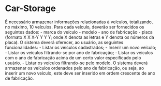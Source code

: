 # Car-Storage
É necessário armazenar informações relacionadas à veículos, totalizando, no máximo, 10 veículos. Para cada veículo, deverão ser fornecidos os seguintes dados: - marca do veículo - modelo - ano de fabricação - placa (formato X X X-Y Y Y Y; onde X denota as letras e Y denota os números da placa). O sistema deverá oferecer, ao usuário, as seguintes funcionalidades: - Listar os veículos cadastrados; - Inserir um novo veículo; - Listar os veículos filtrando-se por ano de fabricação; - Listar os veículos com o ano de fabricação acima de um certo valor especificado pelo usuário. - Listar os veículos filtrando-se pelo modelo. O sistema deverá armazenar os veículos ordenados pelo ano de fabricação, ou seja, ao inserir um novo veículo, este deve ser inserido em ordem crescente de ano de fabricação.
